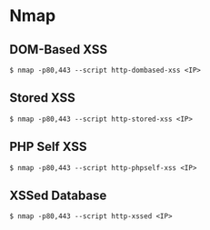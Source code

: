 # Nmap

## DOM-Based XSS

`$ nmap -p80,443 --script http-dombased-xss <IP>`

## Stored XSS

`$ nmap -p80,443 --script http-stored-xss <IP>`

## PHP Self XSS

`$ nmap -p80,443 --script http-phpself-xss <IP>`

## XSSed Database

`$ nmap -p80,443 --script http-xssed <IP>`